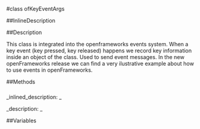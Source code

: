 #class ofKeyEventArgs


<!--
_visible: True_
_advanced: False_
-->

##InlineDescription






##Description

This class is integrated into the openframeworks events system. When a key event (key pressed, key released) happens we record key information inside an object of the class. Used to send event messages. In the new openFrameworks release we can find a very ilustrative example about how to use events in openFrameworks.





##Methods



### 

<!--
_syntax: _
_name: key_
_returns: _
_returns_description: _
_parameters: _
_access: public_
_version_started: 0073_
_version_deprecated: _
_summary: _
_constant: True_
_static: False_
_visible: True_
_advanced: False_
-->

_inlined_description: _








_description: _








<!----------------------------------------------------------------------------->

##Variables



